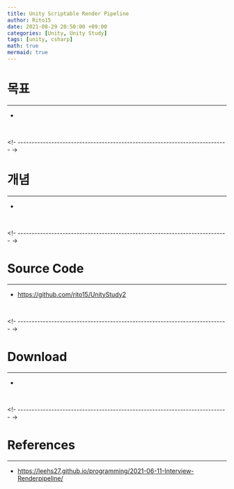 ```yaml
---
title: Unity Scriptable Render Pipeline
author: Rito15
date: 2021-08-29 20:50:00 +09:00
categories: [Unity, Unity Study]
tags: [unity, csharp]
math: true
mermaid: true
---
```


# 목표
---
- 


<br>



<!- --------------------------------------------------------------------------- ->

# 개념
---
- 

<br>



<!- --------------------------------------------------------------------------- ->

# Source Code
---
- <https://github.com/rito15/UnityStudy2>

<br>



<!- --------------------------------------------------------------------------- ->

# Download
---
- 

<br>



<!- --------------------------------------------------------------------------- ->

# References
---
- <https://leehs27.github.io/programming/2021-06-11-Interview-Renderpipeline/>

